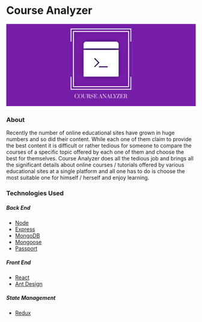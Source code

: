 # Course Analyzer

![Logo](./client/src/img/logoposter.png)

### About

Recently the number of online educational sites have grown in huge numbers and so did their content. While each one of them claim to provide the best content it is difficult or rather tedious for someone to compare the courses of a specific topic offered by each one of them and choose the best for themselves.
Course Analyzer does all the tedious job and brings all the significant details about online courses / tutorials offered by various educational sites at a single platform and all one has to do is choose the most suitable one for himself / herself and enjoy learning.
<!-- 
### Development

-   Install Backend Dependencies.

```sh
npm install
```

-   Install Frontend Dependencies.

```sh
npm run client-install
```

-   Run Local MongoDB Server.

-   Run Development Server.

```sh
npm run dev
```

---

### Testing

-   Create `keys_test.js` file in config folder with the following data:

```js
module.exports = {
	mongoURI: YOUR_LOCAL_MONGO_SERVER_URI,
	secretOrKey: YOUR_SECRET,
	emailVerificationKey: YOUR_EMAIL_VERIFICATION_KEY
};
```

-   The `emailVerificationKey` can be found by creating an account [here](https://quickemailverification.com/).

-   Run Tests.

```sh
npm test
```

-   Run Test Watch.

```sh
npm run test:watch
```

--- -->

### Technologies Used

##### Back End

-   [Node](https://nodejs.org)
-   [Express](http://expressjs.com)
-   [MongoDB](http://mongodb.com)
-   [Mongoose](http://mongoosejs.com)
-   [Passport](http://www.passportjs.org/)

##### Front End

-   [React](https://reactjs.org)
-   [Ant Design](https://ant.design)

##### State Management

-   [Redux](https://redux.js.org)

